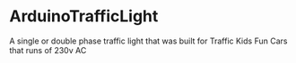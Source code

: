 # ArduinoTrafficLight
A single or double phase traffic light that was built for Traffic Kids Fun Cars that runs of 230v AC
